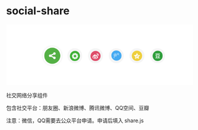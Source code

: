 # social-share

![previews](./previews/preview-rgb.png)

社交网络分享组件  

包含社交平台：朋友圈、新浪微博、腾讯微博、QQ空间、豆瓣

注意：微信，QQ需要去公众平台申请。申请后填入 share.js
